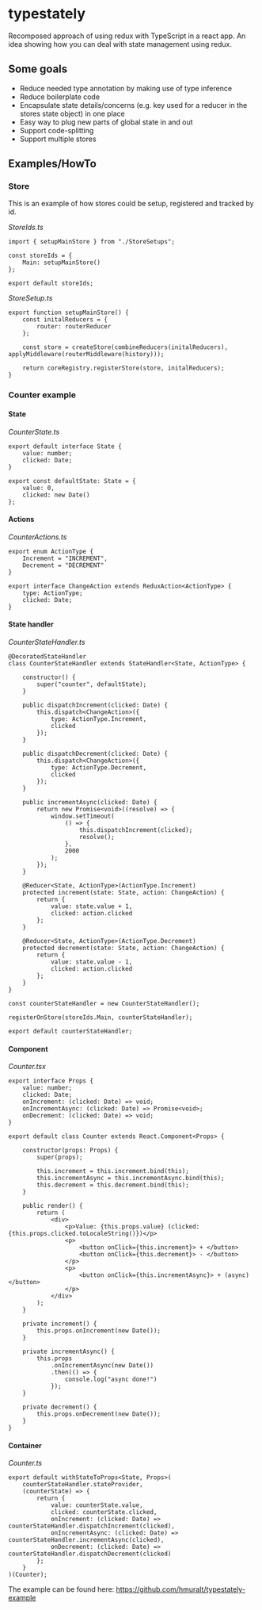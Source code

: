 typestately
===========
Recomposed approach of using redux with TypeScript in a react app. An idea showing how you can deal with state management using redux.  
## Some goals
* Reduce needed type annotation by making use of type inference
* Reduce boilerplate code 
* Encapsulate state details/concerns (e.g. key used for a reducer in the stores state object) in one place
* Easy way to plug new parts of global state in and out
* Support code-splitting
* Support multiple stores

## Examples/HowTo

### Store

This is an example of how stores could be setup, registered and tracked by id.

_StoreIds.ts_
```tsx
import { setupMainStore } from "./StoreSetups";

const storeIds = {
    Main: setupMainStore()
};

export default storeIds;
```

_StoreSetup.ts_
```tsx
export function setupMainStore() {
    const initalReducers = {
        router: routerReducer
    };

    const store = createStore(combineReducers(initalReducers), applyMiddleware(routerMiddleware(history)));

    return coreRegistry.registerStore(store, initalReducers);
}
```

### Counter example

#### State

_CounterState.ts_
```tsx
export default interface State {
    value: number;
    clicked: Date;
}

export const defaultState: State = {
    value: 0,
    clicked: new Date()
};
```

#### Actions

_CounterActions.ts_
```tsx
export enum ActionType {
    Increment = "INCREMENT",
    Decrement = "DECREMENT"
}

export interface ChangeAction extends ReduxAction<ActionType> {
    type: ActionType;
    clicked: Date;
}
```

#### State handler

_CounterStateHandler.ts_
```tsx
@DecoratedStateHandler
class CounterStateHandler extends StateHandler<State, ActionType> {

    constructor() {
        super("counter", defaultState);
    }

    public dispatchIncrement(clicked: Date) {
        this.dispatch<ChangeAction>({
            type: ActionType.Increment,
            clicked
        });
    }

    public dispatchDecrement(clicked: Date) {
        this.dispatch<ChangeAction>({
            type: ActionType.Decrement,
            clicked
        });
    }

    public incrementAsync(clicked: Date) {
        return new Promise<void>((resolve) => {
            window.setTimeout(
                () => {
                    this.dispatchIncrement(clicked);
                    resolve();
                },
                2000
            );
        });
    }

    @Reducer<State, ActionType>(ActionType.Increment)
    protected increment(state: State, action: ChangeAction) {
        return {
            value: state.value + 1,
            clicked: action.clicked
        };
    }

    @Reducer<State, ActionType>(ActionType.Decrement)
    protected decrement(state: State, action: ChangeAction) {
        return {
            value: state.value - 1,
            clicked: action.clicked
        };
    }
}

const counterStateHandler = new CounterStateHandler();

registerOnStore(storeIds.Main, counterStateHandler);

export default counterStateHandler;
```

#### Component

_Counter.tsx_
```tsx
export interface Props {
    value: number;
    clicked: Date;
    onIncrement: (clicked: Date) => void;
    onIncrementAsync: (clicked: Date) => Promise<void>;
    onDecrement: (clicked: Date) => void;
}

export default class Counter extends React.Component<Props> {

    constructor(props: Props) {
        super(props);

        this.increment = this.increment.bind(this);
        this.incrementAsync = this.incrementAsync.bind(this);
        this.decrement = this.decrement.bind(this);
    }

    public render() {
        return (
            <div>
                <p>Value: {this.props.value} (clicked: {this.props.clicked.toLocaleString()})</p>
                <p>
                    <button onClick={this.increment}> + </button>
                    <button onClick={this.decrement}> - </button>
                </p>
                <p>
                    <button onClick={this.incrementAsync}> + (async) </button>
                </p>
            </div>
        );
    }

    private increment() {
        this.props.onIncrement(new Date());
    }

    private incrementAsync() {
        this.props
            .onIncrementAsync(new Date())
            .then(() => {
                console.log("async done!")
            });
    }

    private decrement() {
        this.props.onDecrement(new Date());
    }
}
```

#### Container

_Counter.ts_
```tsx
export default withStateToProps<State, Props>(
    counterStateHandler.stateProvider,
    (counterState) => {
        return {
            value: counterState.value,
            clicked: counterState.clicked,
            onIncrement: (clicked: Date) => counterStateHandler.dispatchIncrement(clicked),
            onIncrementAsync: (clicked: Date) => counterStateHandler.incrementAsync(clicked),
            onDecrement: (clicked: Date) => counterStateHandler.dispatchDecrement(clicked)
        };
    }
)(Counter);
```

The example can be found here: https://github.com/hmuralt/typestately-example